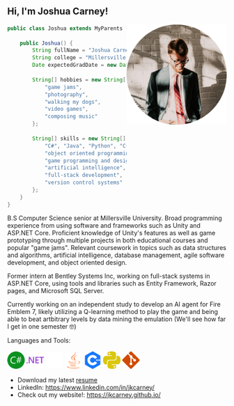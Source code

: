 <h2>Hi, I'm Joshua Carney!</h2>
<img align='right' src="media/me.jpg" width="230">

```java
public class Joshua extends MyParents {

    public Joshua() {
        String fullName = "Joshua Carney";
        String college = "Millersville University";
        Date expectedGradDate = new Date("May", 2022);

        String[] hobbies = new String[] {
            "game jams",
            "photography",
            "walking my dogs",
            "video games",
            "composing music"
        };
        
        String[] skills = new String[] {
            "C#", "Java", "Python", "C++", "Javascript",
            "object oriented programming",  // From education and internship
            "game programming and design",  // From game jams and courses
            "artificial intelligence",      // From independent study and courses
            "full-stack development",       // From internship
            "version control systems"       // From... everything
        };
    }
}
```

B.S Computer Science senior at Millersville University. Broad programming experience from using software and frameworks such as Unity and ASP.NET Core. Proficient knowledge of Unity's features as well as game prototyping through multiple projects in both educational courses and popular "game jams". Relevant coursework in topics such as data structures and algorithms, artificial intelligence, database management, agile software development, and object oriented design.

Former intern at Bentley Systems Inc, working on full-stack systems in ASP.NET Core, using tools and libraries such as Entity Framework, Razor pages, and Microsoft SQL Server.

Currently working on an independent study to develop an AI agent for Fire Emblem 7, likely utilizing a Q-learning method to play the game and being able to beat artbitrary levels by data mining the emulation (We'll see how far I get in one semester 🤓)

Languages and Tools:
<br /><br />
<code><img height="40" src="media/csharp.svg"></code>
<code><img height="40" src="media/dotnet.svg"></code>
<code><img height="40" src="media/unity.svg"></code>
<code><img height="40" src="media/java.svg"></code>
<code><img height="40" src="media/cplusplus.svg"></code>
<code><img height="40" src="media/python.svg"></code>
<code><img height="40" src="media/git.svg"></code>

- Download my latest [resume](https://www.dl.dropboxusercontent.com/s/pc1q5svtg448sn1/Joshua_Carney_Resume_2021_2022_NO_CONTACT.pdf?dl=0)
- LinkedIn: https://www.linkedin.com/in/jkcarney/
- Check out my website!: https://jkcarney.github.io/

